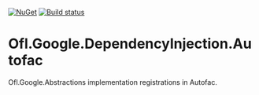 [![NuGet](https://img.shields.io/nuget/v/Ofl.Google.DependencyInjection.Autofac.svg)](https://www.nuget.org/packages/Ofl.Google.DependencyInjection.Autofac/)
[![Build status](https://ci.appveyor.com/api/projects/status/iff077q8r7mxtacq?svg=true)](https://ci.appveyor.com/project/OneFrameLink/ofl-google-dependencyinjection-autofac)

# Ofl.Google.DependencyInjection.Autofac
Ofl.Google.Abstractions implementation registrations in Autofac.

